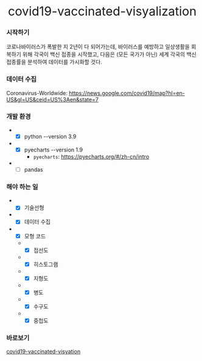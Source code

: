 <div align="center">
 <font size="6"> 
   covid19-vaccinated-visyalization
 </font>
</div>  



### 시작하기
코로나바이러스가 폭발한 지 2년이 다 되어가는데, 바이러스를 예방하고 일상생활을 회복하기 위해 각국이 백신 접종을 시작했고, 다음은 (모든 국가가 아닌) 세계 각국의 백신 접종률을 분석하여 데이터를 가시화할 것다.

### 데이터 수집
Coronavirus-Worldwide: https://news.google.com/covid19/map?hl=en-US&gl=US&ceid=US%3Aen&state=7

### 개발 환경

  * - [x] python  --version 3.9
  * - [x] pyecharts   --version 1.9
      * `pyecharts`: https://pyecharts.org/#/zh-cn/intro


  * - [ ] pandas

### 해야 하는 일
  * - [x] 기술선형
  * - [x]  데이터 수집
  * - [x]  모형 코드
      * - [x] 접선도
      * - [x] 히스토그램
      * - [x] 지형도
      * - [x] 병도
      * - [x] 수구도
      * - [x] 중첩도

### 바로보기
[covid19-vaccinated-visyation](https://tourscholar.github.io/covid19-vaccinated-visyalization/result/result_.html)